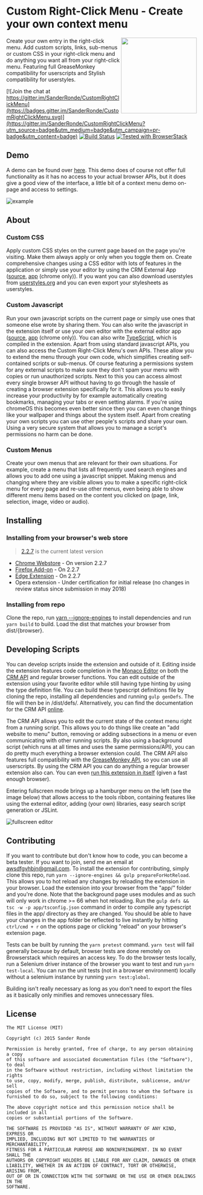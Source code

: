 # Custom Right-Click Menu - Create your own context menu

<img align="right" height="200" src="https://github.com/SanderRonde/CustomRightClickMenu/blob/master/resources/logo/source/png/1.transparent.png">

Create your own entry in the right-click menu. Add custom scripts, links, sub-menus or custom CSS in your right-click menu and
do anything you want all from your right-click menu. Featuring full GreaseMonkey compatibility for userscripts and Stylish compatibility for userstyles.

[![Join the chat at https://gitter.im/SanderRonde/CustomRightClickMenu](https://badges.gitter.im/SanderRonde/CustomRightClickMenu.svg)](https://gitter.im/SanderRonde/CustomRightClickMenu?utm_source=badge&utm_medium=badge&utm_campaign=pr-badge&utm_content=badge)
[![Build Status](https://travis-ci.org/SanderRonde/CustomRightClickMenu.svg?branch=master)](https://travis-ci.org/SanderRonde/CustomRightClickMenu)
[![Tested with BrowserStack](http://i.imgur.com/3Mi2Fja.png)](https://www.browserstack.com/)

## Demo

A demo can be found over [here](https://sanderronde.github.io/CustomRightClickMenu/demo/). This demo does of course not offer
full functionality as it has no access to your actual browser APIs, but it does give a good view of the interface, a little bit of
a context menu demo on-page and access to settings.

![example](https://github.com/SanderRonde/CustomRightClickMenu/blob/master/resources/store_images/screenshot1.png)

## About

### Custom CSS

Apply custom CSS styles on the current page based on the page you're visiting. Make them always apply or only when you toggle them on.
Create comprehensive changes using a CSS editor with lots of features in the application or simply use your editor by using the
CRM External App ([source](https://github.com/SanderRonde/CRM-External-Editor-App), [app](https://chrome.google.com/webstore/detail/crm-external-editor-app/hkjjmhkhhlmkflpihbikfpcojeofbjgn) (chrome only)).
If you want you can also download userstyles from [userstyles.org](https://userstyles.org/) and you can even export your stylesheets
as userstyles.

### Custom Javascript

Run your own javascript scripts on the current page or simply use ones that someone else wrote by sharing them. You can also write
the javascript in the extension itself or use your own editor with the external editor app ([source](https://github.com/SanderRonde/CRM-External-Editor-App), [app](https://chrome.google.com/webstore/detail/crm-external-editor-app/hkjjmhkhhlmkflpihbikfpcojeofbjgn) (chrome only)).
You can also write [TypeScript](typescriptlang.org), which is compiled in the extension.
Apart from using standard javascript APIs, you can also access the Custom Right-Click Menu's own APIs.
These allow you to extend the menu through your own code, which simplifies creating self-contained scripts or sub-menus. 
Of course featuring a permissions system for any external scripts to make sure they don't spam your menu with copies or
 run unauthorized scripts. Next to this you can access almost every single browser API
without having to go through the hassle of creating a browser extension specifically for it. This allows you to easily increase your
productivity by for example automatically creating bookmarks, managing your tabs or even setting alarms. If you're using chromeOS
this becomes even better since then you can even change things like your wallpaper and things about the system itself.
Apart from creating your own scripts you can use other people's scripts and share your own. Using a very secure system
that allows you to manage a script's permissions no harm can be done.

### Custom Menus

Create your own menus that are relevant for their own situations. For example, create a menu that lists all frequently used search
engines and allows you to add one using a javascript snippet. Making menus and changing where they are visible allows you to make
a specific right-click menu for every page and re-use other menus, even being able to show different menu items based on the content
you clicked on (page, link, selection, image, video or audio).

## Installing

### Installing from your browser's web store

> [2.2.7](https://github.com/SanderRonde/CustomRightClickMenu/releases/tag/2.2.7) is the current latest version

* [Chrome Webstore](https://chrome.google.com/webstore/detail/custom-right-click-menu/onnbmgmepodkilcbdodhfepllfmafmlj) - On version 2.2.7
* [Firefox Add-on](https://addons.mozilla.org/nl/firefox/addon/custom-right-click-menu/) - On 2.2.7
* [Edge Extension](https://www.microsoft.com/store/apps/9P6T9NZ0QML9) - On 2.2.7
* Opera extension - Under certification for initial release (no changes in review status since submission in may 2018)

### Installing from repo

Clone the repo, run [yarn --ignore-engines](https://yarnpkg.com) to install dependencies and run `yarn build` to build. Load the dist that matches your browser from dist/{browser}.

## Developing Scripts

You can develop scripts inside the extension and outside of it. Editing inside the extension features code completion in the [Monaco Editor](https://microsoft.github.io/monaco-editor/) on both the [CRM API](http://sanderronde.github.io/CustomRightClickMenu/documentation) and regular browser functions. You can edit outside of the extension using your favorite editor while still having type hinting by using the type definition file. You can build these typescript definitions file by cloning the repo, installing all dependencies and running `gulp genDefs`. The file will then be in /dist/defs/. Alternatively, you can find the documentation for the CRM API [online](https://sanderronde.github.io/CustomRightClickMenu/documentation).

The CRM API allows you to edit the current state of the context menu right from a running script. This allows you to do things like create an "add website to menu" button, removing or adding subsections in a menu or even communicating with other running scripts. By also using a background script (which runs at all times and uses the same permissions/API), you can do pretty much everything a browser extension could. The CRM API also features full compatibility with the [GreaseMonkey API](https://wiki.greasespot.net/Greasemonkey_Manual:API), so you can use all userscripts. By using the CRM API you can do anything a regular browser extension also can. You can even [run this extension in itself](https://github.com/SanderRonde/CustomRightClickMenu/tree/crm-meta) (given a fast enough browser).

Entering fullscreen mode brings up a hamburger menu on the left (see the image below) that allows access to the tools ribbon, containing features like using the external editor, adding (your own) libraries, easy search script generation or JSLint.

![fullscreen editor](https://github.com/SanderRonde/CustomRightClickMenu/blob/master/resources/store_images/screenshot3.png)

## Contributing

If you want to contribute but don't know how to code, you can become a beta tester. If you want to join, send me an email at [awsdfgvhbjn@gmail.com](mailto:awsdfgvhbjn@gmail.com).
To install the extension for contributing, simply clone this repo, run `yarn --ignore-engines && gulp prepareForHotReload`. This allows you to hot reload any changes by reloading the extension in your browser. Load the extension into your browser from the "app/" folder and you're done. Note that the background page uses modules and as such will only work in chrome >= 66 when hot reloading.
Run the `gulp defs && tsc -w -p app/tsconfig.json` command in order to compile any typescript files in the app/ directory as they are changed. You should be able to have your changes in the app folder be reflected to live instantly by hitting `ctrl/cmd + r` on the options page or clicking "reload" on your browser's extension page.

Tests can be built by running the `yarn pretest` command. `yarn test` will fail generally because by default, browser tests are done remotely on Browserstack which requires an access key. To do the browser tests locally, run a Selenium driver instance of the browser you want to test and run `yarn test-local`. You can run the unit tests (not in a browser environment) locally without a selenium instance by running `yarn test:global`.

 Building isn't really necessary as long as you don't need to export the files as it basically only minifies and removes unnecessary files.

## License

```text
The MIT License (MIT)

Copyright (c) 2015 Sander Ronde

Permission is hereby granted, free of charge, to any person obtaining a copy
of this software and associated documentation files (the "Software"), to deal
in the Software without restriction, including without limitation the rights
to use, copy, modify, merge, publish, distribute, sublicense, and/or sell
copies of the Software, and to permit persons to whom the Software is
furnished to do so, subject to the following conditions:

The above copyright notice and this permission notice shall be included in all
copies or substantial portions of the Software.

THE SOFTWARE IS PROVIDED "AS IS", WITHOUT WARRANTY OF ANY KIND, EXPRESS OR
IMPLIED, INCLUDING BUT NOT LIMITED TO THE WARRANTIES OF MERCHANTABILITY,
FITNESS FOR A PARTICULAR PURPOSE AND NONINFRINGEMENT. IN NO EVENT SHALL THE
AUTHORS OR COPYRIGHT HOLDERS BE LIABLE FOR ANY CLAIM, DAMAGES OR OTHER
LIABILITY, WHETHER IN AN ACTION OF CONTRACT, TORT OR OTHERWISE, ARISING FROM,
OUT OF OR IN CONNECTION WITH THE SOFTWARE OR THE USE OR OTHER DEALINGS IN THE
SOFTWARE.
```
